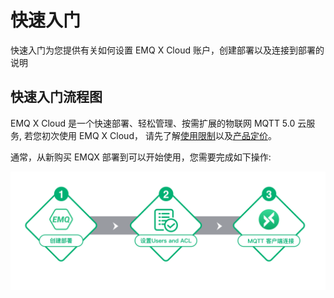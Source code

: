 # 快速入门

快速入门为您提供有关如何设置 EMQ X Cloud 账户，创建部署以及连接到部署的说明



## 快速入门流程图

EMQ X Cloud 是一个快速部署、轻松管理、按需扩展的物联网 MQTT 5.0 云服务, 若您初次使用 EMQ X Cloud， 请先了解[使用限制](../limits.md)以及[产品定价](../pricing.md)。



通常，从新购买 EMQX 部署到可以开始使用，您需要完成如下操作:

![quick_start.png](../_assets/quick_start/quick_start.png)

